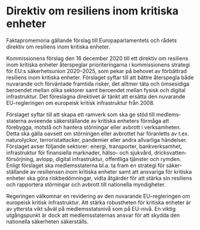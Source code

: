 # Direktiv om resiliens inom kritiska enheter

Faktapromemoria gällande förslag till Europa­parla­mentets och rådets direktiv om resiliens inom kritiska enheter.

Kommissionens förslag den 16 december 2020 till ett direktiv om resiliens inom kritiska enheter åter­speglar priori­teringarna i kommissio­nens strategi för EU:s säker­hets­union 2020–2025, som pekar på behovet av förbättrad resiliens inom kritiska enheter. Förslaget syftar till att bättre åter­spegla både nuvarande och för­väntade fram­tida risker, det alltmer täta och ömse­sidiga beroendet mellan olika sektorer samt beroen­det mellan fysisk och digital infra­struktur. Det före­slagna direktivet är tänkt att ersätta den nuvarande EU\-regleringen om europeisk kritisk infra­struktur från 2008\.

Förslaget syftar till att skapa ett ramverk som ska ge stöd till medlems­staterna avseende säker­stäl­lande av kritiska enheters förmåga att förebygga, motstå och hantera stör­ningar eller avbrott i verk­sam­heten. Detta ska gälla oavsett om stör­ningen eller avbrottet har föran­letts av t.ex. natur­olyckor, terrorist­attacker, pan­demier eller andra allvarliga hän­delser. Förslaget avser följande sektorer: energi, transporter, bank­verksamhet, infra­struktur för finansi­ella marknader, hälso\- och sjukvård, dricks­vatten­försörj­ning, avlopp, digital infra­struktur, offent­liga tjänster och rymden. Enligt förslaget ska medlems­staterna bl.a. ta fram en strategi för säker­ställande av resili­ensen inom kritiska enheter samt att ansvariga för kritiska enheter ska göra risk­bedöm­ningar, vidta åtgärder för att stärka sin resili­ens och rapportera stör­ningar och avbrott till natio­nella myndig­heter.

Regeringen välkomnar en revidering av den nuvarande EU\-regleringen om europeisk kritisk infra­struktur. Att stärka robust­heten för kritiska enheter är av yttersta vikt såväl på medlems­stats­nivå som på EU\-nivå. En viktig utgångs­punkt är dock att medlems­staternas ansvar för att skydda den nationella säker­heten säkerställs.
